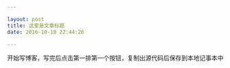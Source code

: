 ```yaml
---

layout: post
title: 这里是文章标题
date: 2016-10-10 22:44:26

---
```


开始写博客，写完后点击第一排第一个按钮，复制出源代码后保存到本地记事本中
